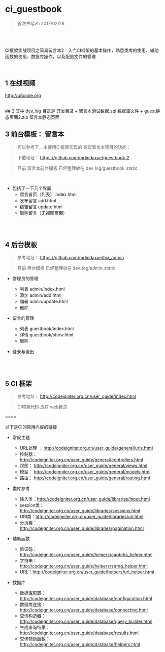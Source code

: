 # ci_guestbook
> 首次书写✍️ 2017/02/28


<br/>
<br/>

CI框架实战项目之简易留言本2：入门CI框架的基本操作，熟悉类库的使用、辅助函数的使用、数据库操作，以及配置文件的管理

<br/>

## 1 在线视频
http://u8code.org


<br/>
## 2 其中 dev_log 目录是 开发目录
+ 留言本测试数据.sql  数据库文件
+ guest静态页面2.zip 留言本静态页面





<br/>


## 3 前台模板： 留言本
> 可以参考下，未使用CI框架实现的 建议留言本项目的功能：

> 下载地址： https://github.com/mrlindaxue/guestbook-2

> 目前 留言本前台模板 已经整理放在 dev_log/guestbook_static

<br/>

+ 包括了一下几个界面
	+ 留言首页（列表） index.html
	+ 发布留言 add.html
	+ 编辑留言 update.html
	+ 删除留言（无视图页面） 

<br/>
<br/>

## 4 后台模板
> 参考地址： https://github.com/mrlindaxue/hia_admin 	

> 目前 后台模板 已经整理放在 dev_log/admin_static



+ 管理员的管理
	+ 列表 admin/index.html
	+ 添加 admin/add.html
	+ 编辑 admin/update.html
	+ 删除 


+ 留言的管理
	+ 列表 guestbook/index.html
	+ 详情 guestbook/show.html
	+ 删除 


+ 登录与退出


<br/>
<br/>

## 5 CI 框架
> 参考地址： http://codeigniter.org.cn/user_guide/index.html

> CI项目代码 放在 web目录


====

以下是CI的常用内容的链接

+ 常规主题
	+ URL处理 ： http://codeigniter.org.cn/user_guide/general/urls.html
	+ 控制器： http://codeigniter.org.cn/user_guide/general/controllers.html
	+ 视图： http://codeigniter.org.cn/user_guide/general/views.html
	+ 模型： http://codeigniter.org.cn/user_guide/general/models.html
	+ 路由： http://codeigniter.org.cn/user_guide/general/routing.html


+ 类库参考
	+ 输入类：http://codeigniter.org.cn/user_guide/libraries/input.html
	+ session类：http://codeigniter.org.cn/user_guide/libraries/sessions.html
	+ URI类：http://codeigniter.org.cn/user_guide/libraries/uri.html
	+ 分页类： http://codeigniter.org.cn/user_guide/libraries/pagination.html


+ 辅助函数
	+ 验证码： http://codeigniter.org.cn/user_guide/helpers/captcha_helper.html
	+ 字符串： http://codeigniter.org.cn/user_guide/helpers/string_helper.html
	+ URL：http://codeigniter.org.cn/user_guide/helpers/url_helper.html


+ 数据库
	+ 数据库配置： http://codeigniter.org.cn/user_guide/database/configuration.html
	+ 数据库连接： http://codeigniter.org.cn/user_guide/database/connecting.html
	+ 查询构造器： http://codeigniter.org.cn/user_guide/database/query_builder.html
	+ 生成查询结果：http://codeigniter.org.cn/user_guide/database/results.html
	+ 查询辅助函数： http://codeigniter.org.cn/user_guide/database/helpers.html





